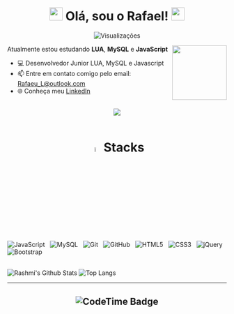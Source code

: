 <h1 align="center"> <img src="./hi.gif" height="30px"> Olá, sou o Rafael! <img src="[https://c.tenor.com/rz4kOurhQ0QAAAAC/big-mouth-cat.gif](https://cdn.discordapp.com/banners/580416011472338957/a_721dfc56f357fd0317e40c40452c44e0.gif?size=512)" height="30px">
</h1>
<p align="center"> <img src="https://komarev.com/ghpvc/?username=RafaelLemosS&color=blue" alt="Visualizações" /> </p>

<img src="https://i.imgur.com/eAXZFmX.png?size=2048" width="125px" align="right">

Atualmente estou estudando <b>LUA</b>, <b>MySQL</b> e <b>JavaScript</b>

- 💻 Desenvolvedor Junior LUA, MySQL e Javascript
- 📫 Entre em contato comigo pelo email: Rafaeu_L@outlook.com
- 🌐 Conheça meu [LinkedIn](https://www.linkedin.com/in/rafael-lemos-silva/)

<br>
<div align="center">
<!-- <a href="https://steamcommunity.com/id/rafael_rls/"><img src="https://steam-stat.vercel.app/api?profileName=rafael_rls?theme=black&bg=0b121e&animated=false&hideDiscrim=true&borderRadius=30px"></a> -->
<!-- <a href="https://discord.com/users/580416011472338957"<img src="https://lanyard-profile-readme.vercel.app/api/580416011472338957?theme=black&bg=809ecf&animated=false&hideDiscrim=true&borderRadius=30px&idleMessage=Probably%20doing%20something%20else..."></a> -->
<!-- <a href="https://discord.com/users/580416011472338957"><img src="https://lanyard.cnrad.dev/api/580416011472338957"></a> -->
<a href="https://discord.com/users/580416011472338957"><img src="https://lanyard-profile-readme.vercel.app/api/580416011472338957?theme=black&bg=0b121e&animated=false&hideDiscrim=true&borderRadius=50px&idleMessage=Provavelmente%20fazendo%20alguma%20coisa..."></a>
</div>

<br>

<h1 align="center"><img src="https://i.imgur.com/qD0idGM.png" width=5%> Stacks</h1>
<a href="https://github.com/RafaelLemosS">
<!-- <img src = "https://img.shields.io/badge/JavaScript-323330?style=for-the-badge&logo=javascript&logoColor=F7DF1E">
<img src = "https://img.shields.io/badge/Lua-323330?style=for-the-badge&logo=lua&logoColor=2C2D72">
<img src = "https://img.shields.io/badge/MySQL-323330?style=for-the-badge&logo=mysql&logoColor=4479A1"> -->
</a>

![JavaScript](https://img.shields.io/badge/-JavaScript-black?logo=javascript&style=social)&nbsp;&nbsp;
![MySQL](https://img.shields.io/badge/-MySQL-black?logo=mysql&style=social)&nbsp;&nbsp;
![Git](https://img.shields.io/badge/-Git-black?logo=git&style=social)&nbsp;&nbsp;
![GitHub](https://img.shields.io/badge/-GitHub-black?logo=github&style=social)&nbsp;&nbsp;
![HTML5](https://img.shields.io/badge/-HTML5-black?logo=html5&style=social)&nbsp;&nbsp;
![CSS3](https://img.shields.io/badge/-CSS3-black?logo=css3&style=social)&nbsp;&nbsp;
![jQuery](https://img.shields.io/badge/-jQuery-black?logo=jquery&style=social)&nbsp;&nbsp;
![Bootstrap](https://img.shields.io/badge/-Bootstrap-black?logo=bootstrap&style=social)&nbsp;&nbsp;
<br>
<br>

<!-- <div align="center"> -->
<!-- <img src="https://github-readme-stats.vercel.app/api?username=RafaelLemosS&show_icons=true&theme=dark"/> -->
<!-- </div> -->
![Rashmi's Github Stats](https://github-readme-stats.vercel.app/api?username=RafaelLemosS&count_private=true&show_icons=true&theme=dark&include_all_commits=true)
![Top Langs](https://github-readme-stats.vercel.app/api/top-langs/?username=RafaelLemosS&hide=TeX&layout=compact&theme=dark)
<br>
<hr>
<h2 align="center">
<img href="https://codetime.dev" alt="CodeTime Badge" src="https://img.shields.io/endpoint?style=social&color=222&url=https%3A%2F%2Fapi.codetime.dev%2Fv3%2Fusers%2Fshield%3Fuid%3D22862">
<br>
<!-- <img src="https://res.cloudinary.com/practicaldev/image/fetch/s--rV1CmS8C--/c_limit%2Cf_auto%2Cfl_progressive%2Cq_66%2Cw_880/https://dev-to-uploads.s3.amazonaws.com/i/9yn7vhjsvzhgi0w9p7he.gif" width=100%> -->
